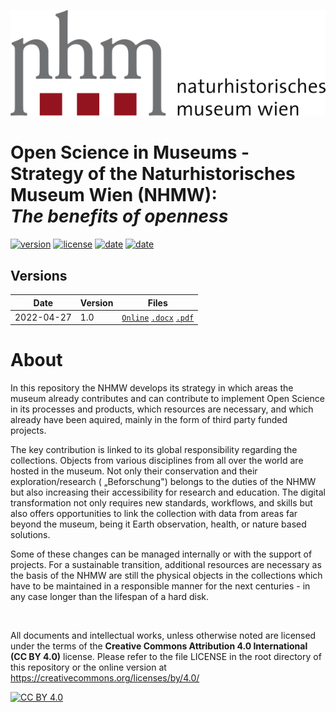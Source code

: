 [![nhmw logo](assets/logo.svg)](https://nhm-wien.ac.at)
# Open Science in Museums - Strategy of the Naturhistorisches Museum Wien (NHMW): <br> *The benefits of openness*

[![version](https://img.shields.io/badge/official_version-1.0-blue)](OS-Strategy_NHMW.md)
[![license](https://img.shields.io/badge/license-CC--BY--4.0-brightgreen)](https://creativecommons.org/licenses/by/4.0/)
[![date](https://img.shields.io/badge/date-2022--04--27-green)](#)
[![date](https://img.shields.io/badge/doi-20020427-orange)](https://doi.org/doitocome)

## Versions

| Date | Version | Files                                                                                                                                                                            |  
|------|---------|----------------------------------------------------------------------------------------------------------------------------------------------------------------------------------|
|2022-04-27|1.0| [`Online`](OS-Strategy_NHMW.md) [`.docx`](https://github.com/nhmvienna/OS_Strategy_NHMW/raw/main/documents/OS-Strategy-NHMW_V1.docx) [`.pdf`](documents/OS-Strategy-NHMW_V1.pdf) |

# About
In this repository the NHMW develops its strategy in which areas the museum already contributes and can contribute to implement Open
Science in its processes and products, which resources are necessary, and which already have been aquired, mainly in the
form of third party funded projects.

The key contribution is linked to its global responsibility regarding the collections. Objects from various disciplines
from all over the world are hosted in the museum. Not only their conservation and their exploration/research (
„Beforschung") belongs to the duties of the NHMW but also increasing their accessibility for research and education. The
digital transformation not only requires new standards, workflows, and skills but also offers opportunities to link the
collection with data from areas far beyond the museum, being it Earth observation, health, or nature based solutions.

Some of these changes can be managed internally or with the support of projects. For a sustainable transition,
additional resources are necessary as the basis of the NHMW are still the physical objects in the collections which have
to be maintained in a responsible manner for the next centuries - in any case longer than the lifespan of a hard disk.

<br>

All documents and intellectual works, unless otherwise noted are licensed under the terms of the
**Creative Commons Attribution 4.0 International (CC BY 4.0)** license.
Please refer to the file LICENSE in the root directory of this repository or the online version
at https://creativecommons.org/licenses/by/4.0/


[![CC BY 4.0](https://i.creativecommons.org/l/by/4.0/88x31.png)](https://creativecommons.org/licenses/by/4.0/) 





